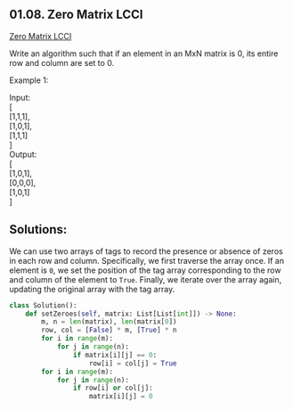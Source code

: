 ## 01.08. Zero Matrix LCCI
[Zero Matrix LCCI](https://leetcode.cn/problems/zero-matrix-lcci/)  

Write an algorithm such that if an element in an MxN matrix is 0, its entire row and column are set to 0.


Example 1:

Input:   
[  
  [1,1,1],  
  [1,0,1],  
  [1,1,1]  
]  
Output:   
[  
  [1,0,1],  
  [0,0,0],  
  [1,0,1]  
]

## Solutions:  
We can use two arrays of tags to record the presence or absence of zeros in each row and column. Specifically, we first traverse the array once. If an element is `0`, we set the position of the tag array corresponding to the row and column of the element to `True`. Finally, we iterate over the array again, updating the original array with the tag array.  

```python
class Solution():
    def setZeroes(self, matrix: List[List[int]]) -> None:
        m, n = len(matrix), len(matrix[0])
        row, col = [False] * m, [True] * n 
        for i in range(m):
            for j in range(n):
                if matrix[i][j] == 0:
                    row[i] = col[j] = True          
        for i in range(m):
            for j in range(n):
                if row[i] or col[j]:
                    matrix[i][j] = 0
```